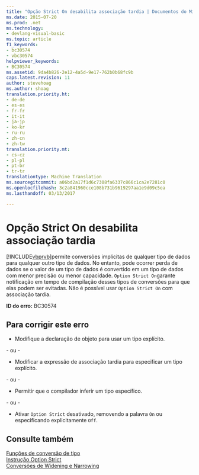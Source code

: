 ```yaml
---
title: "Opção Strict On desabilita associação tardia | Documentos do Microsoft"
ms.date: 2015-07-20
ms.prod: .net
ms.technology:
- devlang-visual-basic
ms.topic: article
f1_keywords:
- bc30574
- vbc30574
helpviewer_keywords:
- BC30574
ms.assetid: 9da4b826-2e12-4a5d-9e17-762b0b68fc9b
caps.latest.revision: 11
author: stevehoag
ms.author: shoag
translation.priority.ht:
- de-de
- es-es
- fr-fr
- it-it
- ja-jp
- ko-kr
- ru-ru
- zh-cn
- zh-tw
translation.priority.mt:
- cs-cz
- pl-pl
- pt-br
- tr-tr
translationtype: Machine Translation
ms.sourcegitcommit: a06bd2a17f1d6c7308fa6337c866c1ca2e7281c0
ms.openlocfilehash: 3c2a841960cce108b731b9619297aa1e9d09c5ea
ms.lasthandoff: 03/13/2017

---
```

# <a name="option-strict-on-disallows-late-binding"></a>Opção Strict On desabilita associação tardia
[!INCLUDE[vbprvb](../../csharp/programming-guide/concepts/linq/includes/vbprvb_md.md)]permite conversões implícitas de qualquer tipo de dados para qualquer outro tipo de dados. No entanto, pode ocorrer perda de dados se o valor de um tipo de dados é convertido em um tipo de dados com menor precisão ou menor capacidade. `Option Strict On`garante notificação em tempo de compilação desses tipos de conversões para que elas podem ser evitadas. Não é possível usar `Option Strict On` com associação tardia.  

 **ID do erro:** BC30574  
  
## <a name="to-correct-this-error"></a>Para corrigir este erro  
  
-   Modifique a declaração de objeto para usar um tipo explícito.  
  
 \- ou -  
  
-   Modificar a expressão de associação tardia para especificar um tipo explícito.  
  
 \- ou -  
  
-   Permitir que o compilador inferir um tipo específico.  
  
 \- ou -  
  
-   Ativar `Option Strict` desativado, removendo a palavra `On` ou especificando explicitamente `Off`.  
  
## <a name="see-also"></a>Consulte também  
 [Funções de conversão de tipo](../../visual-basic/language-reference/functions/type-conversion-functions.md)   
 [Instrução Option Strict](../../visual-basic/language-reference/statements/option-strict-statement.md)   
 [Conversões de Widening e Narrowing](../../visual-basic/programming-guide/language-features/data-types/widening-and-narrowing-conversions.md)
